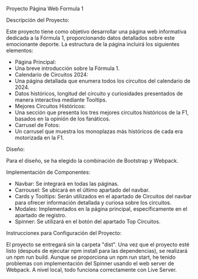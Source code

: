 ﻿Proyecto Página Web Formula 1

Descripción del Proyecto:

Este proyecto tiene como objetivo desarrollar una página web informativa dedicada a la Fórmula 1, proporcionando datos detallados sobre este emocionante deporte. La estructura de la página incluirá los siguientes elementos:

* Página Principal:
* Una breve introducción sobre la Fórmula 1.
* Calendario de Circuitos 2024:
* Una página detallada que enumera todos los circuitos del calendario de 2024.
* Datos históricos, longitud del circuito y curiosidades presentados de manera interactiva mediante Tooltips.
* Mejores Circuitos Históricos:
* Una sección que presenta los tres mejores circuitos históricos de la F1, basados en la opinión de los fanáticos.
* Carrusel de Fotos:
* Un carrusel que muestra los monoplazas más históricos de cada era motorizada en la F1.

Diseño:

Para el diseño, se ha elegido la combinación de Bootstrap y Webpack.

Implementación de Componentes:

* Navbar: Se integrará en todas las páginas.
* Carrousel: Se ubicará en el último apartado del navbar.
* Cards y Tooltips: Serán utilizados en el apartado de Circuitos del navbar para ofrecer información detallada y curiosa sobre los circuitos.
* Modales: Implementados en la página principal, específicamente en el apartado de registro.
* Spinner: Se utilizará en el botón del apartado Top Circuitos.

Instrucciones para Configuración del Proyecto:

El proyecto se entregará sin la carpeta "dist". Una vez que el proyecto esté listo (después de ejecutar npm install para las dependencias), se realizará un npm run build. Aunque se proporciona un npm run start, he tenido problemas con implementación del Spinner usando el web server de Webpack. A nivel local, todo funciona correctamente con Live Server.
